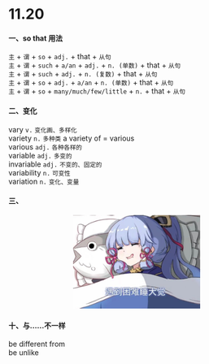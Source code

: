 # 11.20

#### 一、so that 用法

`主` + `谓` + `so` + `adj.` + that + `从句`  
`主` + `谓` + `such` + `a/an` + `adj.` + `n. (单数)` + that + `从句`  
`主` + `谓` + `such` + `adj.` + `n. (复数)` + that + `从句`  
`主` + `谓` + `so` + `adj.` + `a/an` + `n. (单数)` + that + `从句`  
`主` + `谓` + `so` + `many/much/few/little` + `n.` + that + `从句`  

#### 二、变化

vary `v.` `变化画、多样化`  
variety `n.` `多种类` a variety of = various  
various `adj.` `各种各样的`  
variable `adj.` `多变的`  
invariable `adj.` `不变的、固定的`  
variability `n.` `可变性`  
variation `n.` `变化、变量`  

#### 三、

<div align="center">
<img src="../摸鱼.jpg" width="250" />
</div>

#### 十、与……不一样

be different from  
be unlike  

